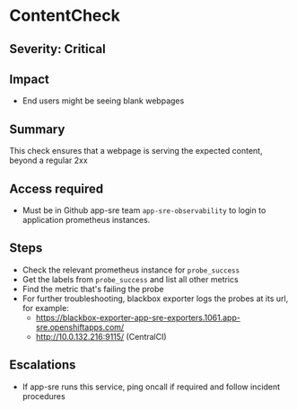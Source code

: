 # ContentCheck

## Severity: Critical

## Impact

- End users might be seeing blank webpages

## Summary

This check ensures that a webpage is serving the expected content, beyond a regular 2xx

## Access required

- Must be in Github app-sre team `app-sre-observability` to login to application prometheus instances.

## Steps

- Check the relevant prometheus instance for `probe_success`
- Get the labels from `probe_success` and list all other metrics
- Find the metric that's failing the probe
- For further troubleshooting, blackbox exporter logs the probes at its url, for example:
    - https://blackbox-exporter-app-sre-exporters.1061.app-sre.openshiftapps.com/
    - http://10.0.132.216:9115/ (CentralCI)

## Escalations

- If app-sre runs this service, ping oncall if required and follow incident procedures
